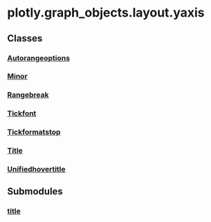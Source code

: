 # plotly.graph_objects.layout.yaxis

## Classes

### [Autorangeoptions](Autorangeoptions.md)

### [Minor](Minor.md)

### [Rangebreak](Rangebreak.md)

### [Tickfont](Tickfont.md)

### [Tickformatstop](Tickformatstop.md)

### [Title](Title.md)

### [Unifiedhovertitle](Unifiedhovertitle.md)


## Submodules

### [title](title-package/index.md)


